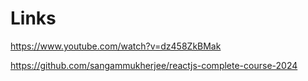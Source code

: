 # Links
https://www.youtube.com/watch?v=dz458ZkBMak

https://github.com/sangammukherjee/reactjs-complete-course-2024

